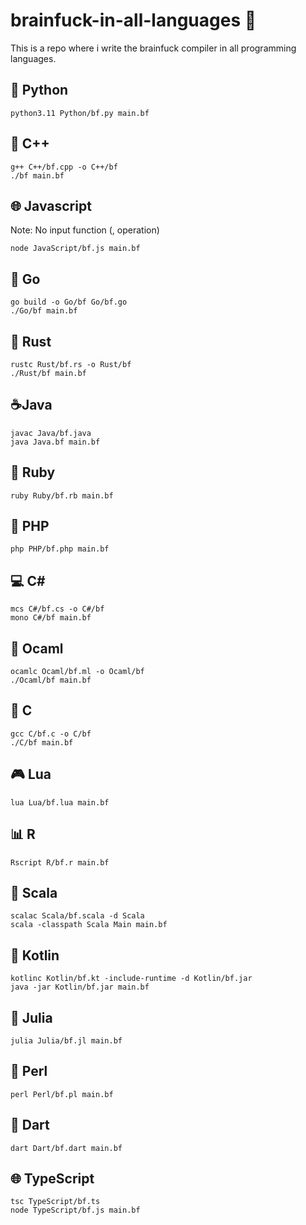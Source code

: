 # brainfuck-in-all-languages 🤌

This is a repo where i write the brainfuck compiler in all programming languages.

## 🐍 Python

```  
python3.11 Python/bf.py main.bf
```

## 📠 C++

```
g++ C++/bf.cpp -o C++/bf
./bf main.bf
```

## 🌐 Javascript

Note: No input function (, operation)

```
node JavaScript/bf.js main.bf
```

## 🚀 Go

```
go build -o Go/bf Go/bf.go
./Go/bf main.bf
```

## 🦀 Rust

```
rustc Rust/bf.rs -o Rust/bf
./Rust/bf main.bf
```

## ☕Java

```
javac Java/bf.java
java Java.bf main.bf
```

## 🌹 Ruby

```
ruby Ruby/bf.rb main.bf
```

## 🐘 PHP

```
php PHP/bf.php main.bf
```

## 💻 C#

```
mcs C#/bf.cs -o C#/bf
mono C#/bf main.bf
```

## 🐪 Ocaml

```
ocamlc Ocaml/bf.ml -o Ocaml/bf
./Ocaml/bf main.bf
```

## 🔧 C

```
gcc C/bf.c -o C/bf
./C/bf main.bf
```

## 🎮 Lua

```
lua Lua/bf.lua main.bf
```

## 📊 R 

```
Rscript R/bf.r main.bf 
```

## 🔄 Scala

```
scalac Scala/bf.scala -d Scala
scala -classpath Scala Main main.bf
```

## 🌸 Kotlin

```
kotlinc Kotlin/bf.kt -include-runtime -d Kotlin/bf.jar
java -jar Kotlin/bf.jar main.bf
```

## 🎯 Julia

```
julia Julia/bf.jl main.bf
```

## 🐚 Perl

```
perl Perl/bf.pl main.bf
```

## 🎯 Dart

```
dart Dart/bf.dart main.bf
```

## 🌐 TypeScript

```
tsc TypeScript/bf.ts 
node TypeScript/bf.js main.bf
```
 
